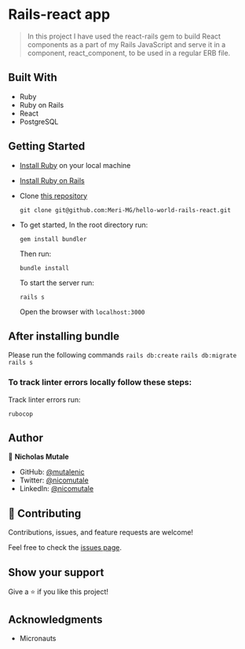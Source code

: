 # Rails-react app

>In this project I have used the react-rails gem to build React components as a part of my Rails JavaScript and serve it in a component, react_component, to be used in a regular ERB file.

## Built With

- Ruby
- Ruby on Rails
- React
- PostgreSQL

## Getting Started

- [Install Ruby](https://www.ruby-lang.org/en/documentation/installation/) on your local machine 
- [Install Ruby on Rails](https://guides.rubyonrails.org/v5.1/getting_started.html)
- Clone [this repository](https://github.com/Mutalenic/hello-rails-react.git)
  ```
  git clone git@github.com:Meri-MG/hello-world-rails-react.git
  ```
- To get started, In the root directory run:
  ```
  gem install bundler
  ```
  Then run:
  ```
  bundle install
  ```
  To start the server run: 

  ```
  rails s
  ```
  Open the browser with `localhost:3000`

  
## After installing bundle

Please run the following commands `rails db:create` `rails db:migrate` `rails s`

### To track linter errors locally follow these steps:  

Track linter errors run:
```
rubocop
```

## Author

👤 **Nicholas Mutale**

- GitHub: [@mutalenic](https://github.com/Mutalenic)
- Twitter: [@nicomutale](https://twitter.com/nicomutale)
- LinkedIn: [@nicomutale](https://www.linkedin.com/in/nicomutale/)

## 🤝 Contributing

Contributions, issues, and feature requests are welcome!

Feel free to check the [issues page](https://github.com/Mutalenic/hello-rails-react/issues).

## Show your support

Give a ⭐️ if you like this project!

## Acknowledgments
- Micronauts


